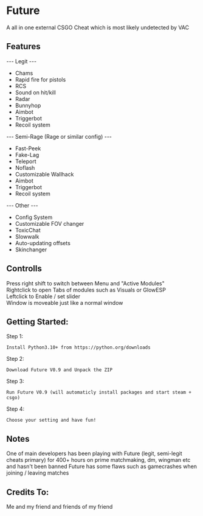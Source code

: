 # Future

A all in one external CSGO Cheat which is most likely undetected by VAC

## Features

--- Legit ---
- Chams 
- Rapid fire for pistols
- RCS 
- Sound on hit/kill
- Radar 
- Bunnyhop 
- Aimbot
- Triggerbot 
- Recoil system

--- Semi-Rage (Rage or similar config) ---
- Fast-Peek
- Fake-Lag
- Teleport
- Noflash 
- Customizable Wallhack 
- Aimbot
- Triggerbot 
- Recoil system

--- Other ---
- Config System 
- Customizable FOV changer 
- ToxicChat
- Slowwalk 
- Auto-updating offsets 
- Skinchanger

## Controlls
Press right shift to switch between Menu and "Active Modules" \
Rightclick to open Tabs of modules such as Visuals or GlowESP \
Leftclick to Enable / set slider \
Window is moveable just like a normal window

## Getting Started:

Step 1:

```
Install Python3.10+ from https://python.org/downloads
```

Step 2:

```
Download Future V0.9 and Unpack the ZIP
```

Step 3:

```
Run Future V0.9 (will automaticly install packages and start steam + csgo)
```

Step 4:
```
Choose your setting and have fun!
```

## Notes

One of main developers has been playing with Future (legit, semi-legit cheats primary) for 400+ hours on prime matchmaking, dm, wingman etc and hasn't been banned
Future has some flaws such as gamecrashes when joining / leaving matches

## Credits To:

Me and my friend and friends of my friend



